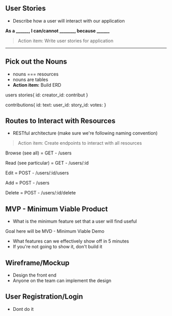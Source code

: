 ## User Stories

- Describe how a user will interact with our application

**As a ______, I can/cannot _______, because ______**

> Action item: Write user stories for application



---
## Pick out the Nouns
- nouns === resources
- nouns are tables
- **Action item:** Build ERD

users
stories{
  id:
  creator_id:
  contribut
}

contributions{
  id:
  text:
  user_id:
  story_id:
  votes:
}

## Routes to Interact with Resources
- RESTful architecture (make sure we're following naming convention)
>Action item: Create endpoints to interact with all resources

Browse (see all) = GET - /users

Read (see particular) = GET - /users/:id

Edit = POST - /users/:id/users

Add = POST - /users

Delete = POST - /users/:id/delete

## MVP - Minimum Viable Product
- What is the minimum feature set that a user will find useful

Goal here will be MVD - Minimum Viable Demo
- What features can we effectively show off in 5 minutes
- If you're not going to show it, don't build it


## Wireframe/Mockup
- Design the front end
- Anyone on the team can implement the design

## User Registration/Login
- Dont do it





